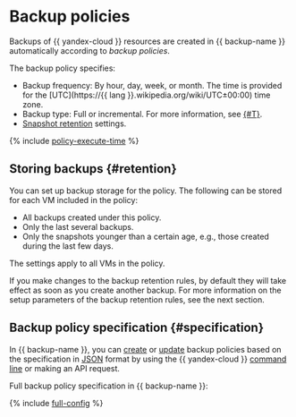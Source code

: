 # Backup policies

Backups of {{ yandex-cloud }} resources are created in {{ backup-name }} automatically according to _backup policies_.

The backup policy specifies:

* Backup frequency: By hour, day, week, or month. The time is provided for the [UTC](https://{{ lang }}.wikipedia.org/wiki/UTC±00:00) time zone.
* Backup type: Full or incremental. For more information, see [{#T}](backup.md#types).
* [Snapshot retention](#retention) settings.

{% include [policy-execute-time](../../_includes/backup/policy-execute-time.md) %}

## Storing backups {#retention}

You can set up backup storage for the policy. The following can be stored for each VM included in the policy:

* All backups created under this policy.
* Only the last several backups.
* Only the snapshots younger than a certain age, e.g., those created during the last few days.

The settings apply to all VMs in the policy.

If you make changes to the backup retention rules, by default they will take effect as soon as you create another backup. For more information on the setup parameters of the backup retention rules, see the next section.

## Backup policy specification {#specification}

In {{ backup-name }}, you can [create](../operations/policy-vm/create.md) or [update](../operations/policy-vm/update.md) backup policies based on the specification in [JSON](https://en.wikipedia.org/wiki/JSON) format by using the {{ yandex-cloud }} [command line](../../cli/quickstart.md) or making an API request.

Full backup policy specification in {{ backup-name }}:

{% include [full-config](../../_includes/backup/operations/full-config.md) %}
